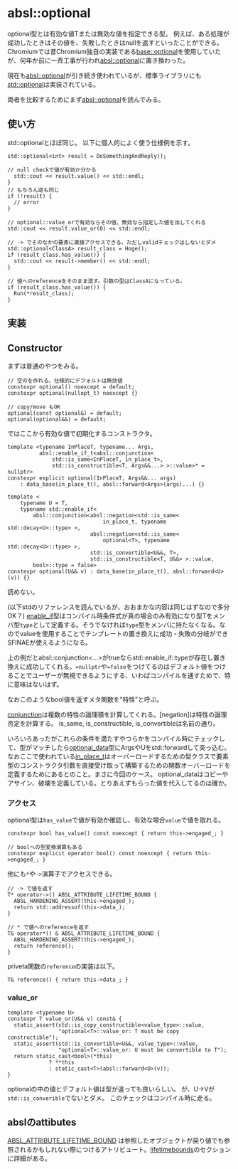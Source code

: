 # absl::optional

optional型とは有効な値Tまたは無効な値を指定できる型。
例えば、ある処理が成功したときはその値を、失敗したときはnullを返すといったことができる。
Chromiumでは昔Chromium独自の実装である[base::optional](https://chromium.googlesource.com/chromium/src/+/71.0.3578.80/docs/optional.md)を使用していたが、何年か前に一斉工事が行われ[absl::optional](https://source.chromium.org/chromium/chromium/src/+/refs/heads/main:third_party/abseil-cpp/absl/types/optional.h)に置き換わった。

現在も[absl::optional](https://source.chromium.org/chromium/chromium/src/+/refs/heads/main:third_party/abseil-cpp/absl/types/optional.h)が引き続き使われているが、標準ライブラリにも[std::optional](https://cpprefjp.github.io/reference/optional/optional.html)は実装されている。

両者を比較するためにまず[absl::optional](https://source.chromium.org/chromium/chromium/src/+/refs/heads/main:third_party/abseil-cpp/absl/types/optional.h)を読んでみる。

## 使い方
std::optionalとほぼ同じ。
以下に個人的によく使う仕様例を示す。
```cpp=
std::optional<int> result = DoSomethingAndReply();

// null checkで値が有効か分かる
  std::cout << result.value() << std::endl;
}
// もちろん逆も同じ
if (!result) {
  // error
}

// optional::value_orで有効ならその値、無効なら指定した値を出してくれる
std::cout << result.value_or(0) << std::endl;

// -> でそのなかの要素に直接アクセスできる。ただしvalidチェックはしないとダメ
std::optional<ClassA> result_class = Hoge();
if (result_class.has_value()) {
  std::cout << result->member() << std::endl;
}

// 値へのreferenceをそのまま渡す。引数の型はClassAになっている。
if (result_class.has_value()) {
  Run(*result_class);
}
```

## 実装
## Constructor
まずは普通のやつをみる。
```cpp=
// 空のを作れる。仕様的にデフォルトは無効値
constexpr optional() noexcept = default;
constexpr optional(nullopt_t) noexcept {}

// copy/move もOK
optional(const optional&) = default;
optional(optional&&) = default;
```

ではここから有効な値で初期化するコンストラクタ。
```cpp=
template <typename InPlaceT, typename... Args,
          absl::enable_if_t<absl::conjunction<
              std::is_same<InPlaceT, in_place_t>,
              std::is_constructible<T, Args&&...> >::value>* = nullptr>
constexpr explicit optional(InPlaceT, Args&&... args)
    : data_base(in_place_t(), absl::forward<Args>(args)...) {}

template <
    typename U = T,
    typename std::enable_if<
        absl::conjunction<absl::negation<std::is_same<
                              in_place_t, typename std::decay<U>::type> >,
                          absl::negation<std::is_same<
                              optional<T>, typename std::decay<U>::type> >,
                          std::is_convertible<U&&, T>,
                          std::is_constructible<T, U&&> >::value,
        bool>::type = false>
constexpr optional(U&& v) : data_base(in_place_t(), absl::forward<U>(v)) {}
```
読めない。

(以下stdのリファレンスを読んでいるが、おおまかな内容は同じはずなので多分OK？)
[enable_if](https://cpprefjp.github.io/reference/type_traits/enable_if.html)型はコンパイル時条件式が真の場合のみ有効になり型Tをメンバ型`type`として定義する。そうでなければ`type`型をメンバに持たなくなる。なのでvalueを使用することでテンプレートの置き換えに成功・失敗の分岐ができSFINAEが使えるようになる。

上の例だとabsl::conjunction<...>がtrueならstd::enable_if::typeが存在し置き換えに成功してくれる。`=nullptr`や`=false`をつけてるのはデフォルト値をつけることでユーザーが無視できるようにする、いわばコンパイルを通すためで、特に意味はないはず。

なおこのようなbool値を返すメタ関数を"特性"と呼ぶ。

[conjunction](https://cpprefjp.github.io/reference/type_traits/conjunction.html)は複数の特性の論理積を計算してくれる。[negation]は特性の論理否定を計算する。
is_same, is_constructible, is_convertibleは名前の通り。

いろいろあったがこれらの条件を満たすやつらかをコンパイル時にチェックして、型がマッチしたら[optional_data](https://source.chromium.org/chromium/chromium/src/+/refs/heads/main:third_party/abseil-cpp/absl/types/internal/optional.h;l=153-199;drc=714e1e34e823b7b4bc172fa4bdefee5aaf5e5fff)型にArgsやUをstd::forwardして突っ込む。なおここで使われている[in_place_t](https://cpprefjp.github.io/reference/utility/in_place_t.html)はオーバーロードするための型クラスで要素型のコンストラクタ引数を直接受け取って構築するための関数オーバーロードを定義するためにあるとのこと。まさに今回のケース。
optional_dataはコピーやアサイン、破壊を定義している。とりあえずもらった値を代入してるのは確か。


### アクセス
optional型は`has_value`で値が有効か確認し、有効な場合`value`で値を取れる。
```cpp=
constexpr bool has_value() const noexcept { return this->engaged_; }

// boolへの型変換演算もある
constexpr explicit operator bool() const noexcept { return this->engaged_; }
```

他にも`*`や`->`演算子でアクセスできる。
```cpp=
// -> で値を返す
T* operator->() ABSL_ATTRIBUTE_LIFETIME_BOUND {
  ABSL_HARDENING_ASSERT(this->engaged_);
  return std::addressof(this->data_);
}

// * で値へのreferenceを返す
T& operator*() & ABSL_ATTRIBUTE_LIFETIME_BOUND {
  ABSL_HARDENING_ASSERT(this->engaged_);
  return reference();
}
```
priveta関数の`reference`の実装は以下。
```cpp=
T& reference() { return this->data_; }
```

### value_or
```cpp=
template <typename U>
constexpr T value_or(U&& v) const& {
  static_assert(std::is_copy_constructible<value_type>::value,
                "optional<T>::value_or: T must be copy constructible");
  static_assert(std::is_convertible<U&&, value_type>::value,
                "optional<T>::value_or: U must be convertible to T");
  return static_cast<bool>(*this)
             ? **this
             : static_cast<T>(absl::forward<U>(v));
}
```
optionalの中の値とデフォルト値は型が違っても良いらしい。
が、U->Vが`std::is_converible`でないとダメ。
このチェックはコンパイル時に走る。

## abslのattibutes
[ABSL_ATTRIBUTE_LIFETIME_BOUND](https://source.chromium.org/chromium/chromium/src/+/refs/heads/main:third_party/abseil-cpp/absl/base/attributes.h;l=769;drc=b5cd13bb6d5d157a5fbe3628b2dd1c1e106203c6) は参照したオブジェクトが戻り値でも参照されるかもしれない際につけるアトリビュート。[lifetimebounds](https://clang.llvm.org/docs/AttributeReference.html#lifetimebound)のセクションに詳細がある。
